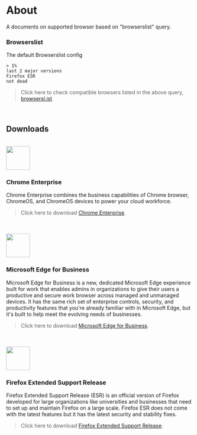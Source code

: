[browsersl.ist]: https://browsersl.ist/#q=%3E+1%25%0Alast+2+major+versions%0AFirefox+ESR%0Anot+dead%0A
[Chrome Enterprise]: https://chromeenterprise.google/browser/download/
[Microsoft Edge for Business]: https://www.microsoft.com/en-us/edge/business/download
[Firefox Extended Support Release]: https://www.mozilla.org/en-US/firefox/all/#product-desktop-esr

# About
A documents on supported browser based on "browserslist" query.

### Browserslist
The default Browserslist config
```
> 1%
last 2 major versions
Firefox ESR
not dead
```

> Click here to check compatible browsers listed in the above query, [browsersl.ist]

<br/>

## Downloads

<!-- Chrome Enterprise -->
<br/>
<img width="64px" src="https://github.com/soramitsukhmer-lab/supported-browsers/assets/4363857/888a6d99-12c3-4731-aea7-5a86a32bad91" />

### Chrome Enterprise
Chrome Enterprise combines the business capabilities of Chrome browser, ChromeOS, and ChromeOS devices to power your cloud workforce.

> Click here to download [Chrome Enterprise].

<!-- Microsoft Edge for Business -->
<br/>
<br/>
<img width="64px" src="https://github.com/soramitsukhmer-lab/supported-browsers/assets/4363857/f6cee335-d76b-4d07-a0a3-8dfa36d81eb3" />

### Microsoft Edge for Business
Microsoft Edge for Business is a new, dedicated Microsoft Edge experience built for work that enables admins in organizations to give their users a productive and secure work browser across managed and unmanaged devices. It has the same rich set of enterprise controls, security, and productivity features that you're already familiar with in Microsoft Edge, but it's built to help meet the evolving needs of businesses.

> Click here to download [Microsoft Edge for Business].

<!-- Firefox Extended Support Release -->
<br/>
<br/>
<img width="64px" src="https://github.com/soramitsukhmer-lab/supported-browsers/assets/4363857/c4391915-f022-4ba4-99bf-01a7d32263e4" />

### Firefox Extended Support Release
Firefox Extended Support Release (ESR) is an official version of Firefox developed for large organizations like universities and businesses that need to set up and maintain Firefox on a large scale. Firefox ESR does not come with the latest features but it has the latest security and stability fixes.

> Click here to download [Firefox Extended Support Release].
